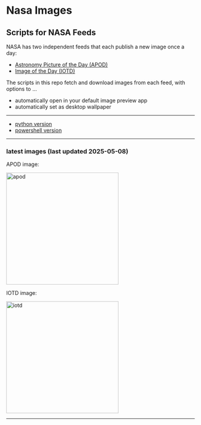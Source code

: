 # Nasa Images

## Scripts for NASA Feeds

NASA has two independent feeds that each publish a new image once a day:

- [Astronomy Picture of the Day (APOD)](https://apod.nasa.gov/apod/)
- [Image of the Day (IOTD)](https://www.nasa.gov/image-of-the-day/)

The scripts in this repo fetch and download images from each feed, with options to ...

- automatically open in your default image preview app
- automatically set as desktop wallpaper

---

- [python version](./python/README.md)
- [powershell version](./powershell/README.md)

---

### latest images (last updated 2025-05-08)

APOD image:

<a href="https://apod.nasa.gov/apod/image/2505/Crab_Webb_998.jpg"><img alt="apod" src="https://apod.nasa.gov/apod/image/2505/Crab_Webb_998.jpg" height="300" /></a>

IOTD image:

<a href="https://www.nasa.gov/wp-content/uploads/2025/05/grc-2015-c-06894orig.jpg"><img alt="iotd" src="https://www.nasa.gov/wp-content/uploads/2025/05/grc-2015-c-06894orig.jpg" height="300" /></a>

---
